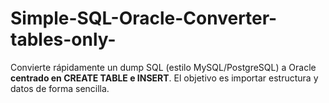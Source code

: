 # Simple-SQL-Oracle-Converter-tables-only-
Convierte rápidamente un dump SQL (estilo MySQL/PostgreSQL) a Oracle **centrado en CREATE TABLE e INSERT**.  El objetivo es importar estructura y datos de forma sencilla.
